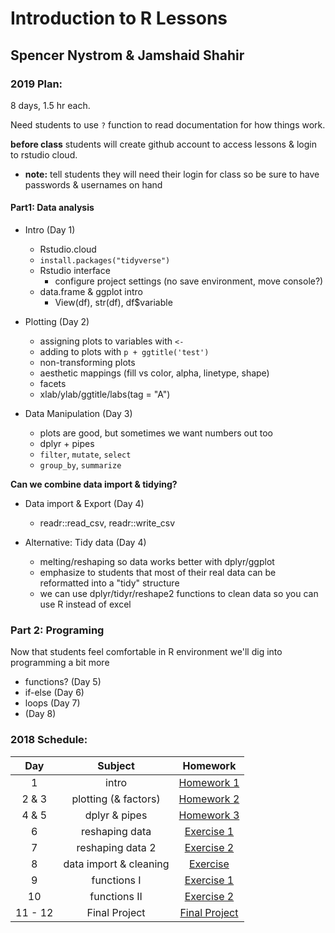 # Introduction to R Lessons
## Spencer Nystrom & Jamshaid Shahir

### 2019 Plan:
8 days, 1.5 hr each.

Need students to use `?` function to read documentation for how things work.

**before class** students will create github account to access lessons & login to rstudio cloud.
 - **note:** tell students they will need their login for class so be sure to have passwords & usernames on hand

#### Part1: Data analysis
  - Intro (Day 1)
    - Rstudio.cloud
    - `install.packages("tidyverse")`
    - Rstudio interface
      - configure project settings (no save environment, move console?)
    - data.frame & ggplot intro
      - View(df), str(df), df$variable
    
  - Plotting (Day 2)
    - assigning plots to variables with `<-`
    - adding to plots with `p + ggtitle('test')`
    - non-transforming plots
    - aesthetic mappings (fill vs color, alpha, linetype, shape)
    - facets
    - xlab/ylab/ggtitle/labs(tag = "A")
    
  - Data Manipulation (Day 3)
    - plots are good, but sometimes we want numbers out too
    - dplyr + pipes
    - `filter`, `mutate`, `select`
    - `group_by`, `summarize`
   
  **Can we combine data import & tidying?** 
  - Data import & Export (Day 4)
    - readr::read_csv, readr::write_csv
    
  - Alternative: Tidy data (Day 4)
    - melting/reshaping so data works better with dplyr/ggplot
    - emphasize to students that most of their real data can be reformatted into a "tidy" structure
    - we can use dplyr/tidyr/reshape2 functions to clean data so you can use R instead of excel

### Part 2: Programing
Now that students feel comfortable in R environment we'll dig into programming a bit more

  - functions? (Day 5)
  - if-else (Day 6)
  - loops (Day 7)
  - (Day 8)




### 2018 Schedule:
|Day | Subject | Homework |
|:--:|:---:|:------------:|
|1  |intro | [Homework 1](https://github.com/UNC-HLC-R-Intro/lessons/blob/master/class_introduction/Homework1.Rmd) |
|2 & 3  |plotting (& factors) | [Homework 2](https://github.com/UNC-HLC-R-Intro/lessons/blob/master/intro_to_ggplot/HLC_intro_to_ggplot.md) |
|4 & 5  |dplyr & pipes |[Homework 3](https://github.com/UNC-HLC-R-Intro/lessons/blob/master/intro_to_dplyr/HLC_intro_to_dplyr.md) |
|6  |reshaping data |[Exercise 1](https://github.com/UNC-HLC-R-Intro/lessons/blob/master/reshaping_data/tidy_data_exercises_day1.md)|
|7  |reshaping data 2|[Exercise 2](https://github.com/UNC-HLC-R-Intro/lessons/blob/master/reshaping_data/tidy_data_exercises_day2.md)|
|8  |data import & cleaning |[Exercise](https://github.com/UNC-HLC-R-Intro/lessons/blob/master/data_import/data_import.md)|
|9  |functions I |[Exercise 1](https://github.com/UNC-HLC-R-Intro/lessons/blob/master/functions/functions_day1.md)|
|10  |functions II |[Exercise 2](https://github.com/UNC-HLC-R-Intro/lessons/blob/master/functions/functions_day2.md)|
|11 - 12 | Final Project |[Final Project](https://github.com/UNC-HLC-R-Intro/lessons/blob/master/mouse_project/project.md)|

